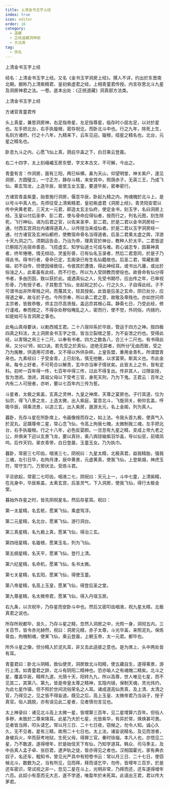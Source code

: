 ```yaml
---
title: 上清金书玉字上经
index: true
icon: editor
order: 16
category:
  - 道藏
  - 正统道藏洞神部
  - 方法类
tag:
  - 佚名
---
```


上清金书玉字上经  

经名：上清金书玉字上经。又名《金书玉字洞房上经》。撰人不详，约出於东晋南北朝。据称乃上清紫精君、皇初紫虚君之经，上相青童君传授。内言存思北斗九星及洞房神君之法。一卷。底本出处：《正统道藏》洞真部方法类。  

上清金书玉字上经  

方诸官青童君传  

头上真星，兼思洞房神，右足指帝星，左足指尊星，临存时小屈左足，以对於星也。左手把北台，右手执璇根，密存祝讫，而卧北斗中也。行之九年，除死上生，名刻方诸府。行之十八年，九精来下，云车见迎。璇根，纽星之精名也。北台，元星之精名也。  

卧息九斗之内，心愿飞仙上真，荫庇华盖之下，白日乘云登晨。  

右二十四字，太上刻峨嵋玉房东壁，字文本古文，不可解，今出之。  

青童有言：作洞房，面有三阳，两巳纵横，鼻为天山，仰望明堂，神关紫户，遂见洞房，方圆璧立，一寸正方，静存斗精，来安其中，照荫赤子，无英三王，乃成飞仙，乘玄驾龙，上造华辰，驱使玉女玉童，要道毕矣，密奉密行。  

方诸宫青盖紫童，始昔施行洞房，偃息华辰，卧起九精之内，拘魂魄於北斗上，是以号斗中真人也。先师往受上清紫精君、皇初紫虚君《洞房上经》，青灵阳安君以传中央黄老君，三天太一元君，即造太玄主仙府，使定金书，刻玉字，名曰洞房上经。玉皇以付后圣李、彭二君，使与骨命应得仙者，按而行之，列名元图，刻生除死，飞行神仙，谒为后君之官，以佐来圣李、彭二君。於是二君以金书洞房经一通，付西玄宫洞台内诸得道真人，以传授当来成仙者。於是二君以玉字洞房经一通，付方诸官及玄洲仙都府，使教宿命骨名当得道者。后圣二君乘太虚之舆，浮游十天九洞之门，须期运告会，乃治为帝，理真官於神台，教种人於太平。二君皆逆已察陌万兆宿命善恶，飞揽虚玄，知学仙道士可成与难。若心诚志专，固慕神真者，终年惓惓，情无倾动，灵鉴形骨，已有仙名玉录者，然后二君意同，於是子乃得此书。得书行者，骨命已定，玄阁录已有生名仙籍故也。后圣二君，常藏影匿端，初不自传，但使因缘致往，令彼其於遭值，得此神经耳。或书出凡庸，或出於俗浊之人，此辈虽有此经，而不行也，所以为人受阴教而使役也。故骨命有仙分得书者，多由历因，致以获於此。或遇真仙之人，先受书期尽，应出传之年，已审视形骨，乃有授子者。子其懃念飞仙，坐起祝之於心，行之久久，子自得此经。子不可谓书出非所卑贱之间，而蔑其文，轻其授矣。此皆是后圣之玄命，阴已处分，应得道之审，故与於子也。今所宗奉，所以承二君之意，故敬及卑贱也。亦如世问师主宗者，皆致恭敬，师主岂尽高贤哉，盖远宗其根心耳。静斋七日，乃受此经，修行谨戒，奉而按之，不得杂处秽俗殗乱之人，密而行，使不觉，外同俗，内镜灼，如是始可与言洞房之事也。  

此龟山真母要诀，以勅西城王君。二十八宿仰系於华辰，管运于四方之神。按四极四真之科法，太上洞房金书玉字之信，皆当立裂缯之誓，为不妄泄之约也。受得此经，以青锦之帛三十二尺，以奉有书者。四方之数各八，合三十二尺也。有书得此帛，又分以师，如口诀。若先受之於真仙，迹绝无踪者，则所分无由而致，受之乃为施散，供道用可须者。又不得以外供杂碎。上皇告盟，重用金青札，所谓盟青帛也。九素经曰：子受金青，上已刻名，慎无他散，以求富荣。斯其义也。市此金帛，每令上好者，不可苟合以解责，玄中亦当审子情状矣。此皆太上之书，皆有定科。初听一百年得一传，七百年中得三传，过此不得复出。传非其人，过限妄授，皆为泄闭。泄闭，其祖父母以下受考三官，身死天刑，乃为下鬼。王君云：百年之内有二人可授者，亦听，要以七百年内三传为誓。  

斗星者，太极之紫盖，玄真之灵林，九皇之神席，天尊之宴房也。子行其道，位为仙宗，得飞八景之龙，上造太微，出入紫庭，宴息北斗，飞旋洞关，俯仰玄盖，呼吸华辰，得乘流景，以造三玄，出入紫房，遨游太元，名上金阁，列为真人。  

暮卧，先存斗星在所卧席上，令画像按而存之，如上法。令我头首九极，使真气入於泥丸，足蹑尊帝二星，常心念飞仙，令高上拘我七魄，太微制我三魂，左手把北台，右手执璇根。行之十八年，必色反婴颜。一旦忽有九星之精，变成上帝九老之公，并俱来下迎以玄景飞龙，要以真铃，乘八舆琼输紫羽华盖，导以仙官，前啸凤呜，后作天钧，翠衣青带，白日登晨，玉童玉女。乃为执巾。  

暮卧，常密三七叩齿，咽液三七，阴祝曰：九星太精，北极真君，益我精胎，强我三魂，左引日华，右拘月津，辰中黄景，元虚黄真，使我飞仙，上登紫烟，神虎玉符，常守生门，万邪伏法，受炼斗君。  

平旦欲起，常密二七叩齿，咽液二七，阴祝曰：天元上一，斗中七童，上清紫精，在兆身中，华辰紫盖，太素玄宫，后圣灵气，下入洞房，使我飞仙，得行太极金堂。  

暮始外存星之时，皆先阴祝星名，然后存星耳。祝曰：  

第一太星精，名玄枢，愿某飞仙，乘虚驾浮。  

第二元星精，名北台，愿某飞仙，游行洞台。  

第三真星精，名九极上真，愿某飞仙，得治三玄。  

第四纽星精，名璇根，愿某玉名，列为飞仙。  

第五纲星精，名天平，愿某飞仙，登行上清。  

第六纪星精，名命机，愿某飞仙，名书太微。  

第七关星精，名玄阳，愿某飞仙，得使玉童。  

第八帝星精，名高上玉皇，愿某飞仙，得登后圣之堂。  

第九尊星精，名太微帝君，愿某飞仙，得入丹瑶玉房。  

右九条，以次祝毕，乃存星而安卧斗中也。然后又密叩齿咽液，祝九星太精，北极真君之说也。  

所存所祝都毕，良久，乃存斗星之精，忽然入洞房之中，光照一身，洞彻五内，三关百节，皆令赤光赫然，祝曰：洞房元精，赤子太尊，斗光华盖，来照泥丸，保炼骨血，拘魄制魂，使某飞仙，乘云登晨，上朝玉帝，太一元君。都毕也。  

所外斗星之像，但分精入於泥丸耳，非又去此适彼之意也。是为席上、头中两处皆有耳。  

青童君曰：卧北斗阴精，致仙使灵，洞房致北斗阳精，使五藏自生，遂得乘景，游行上清。如青童君之辞，北斗有阴阳二精神也。恐亦喻人之有魂魄二精矣。北斗之星，覆盖华辰，精辉九道，光荫十天，阳转九九，所以高尊，世人唯见七星，而不见其二，其第八、第九，皆是帝皇太尊之精神，玄隐内镜，保制天魂，灵光炜灼，为此七星作镇，但不照於世间流俗荣名之人耳。诸成道高仙贵真，及上清、太清之官，乃得见之，见之皆不得妄道。既见之后，高上玉皇、太微帝君乃当诣子，授子真官。俗人跳脱，亦有误见此二星者，见者慎勿言见也。  

太上神录曰：诸见北斗高上太微一星，皆增算三百年，见二星增算六百年。但俗人多秽，未致於二尊来降耳。此星乃大於七星，光皆紫华，有异於常，焕焕甚可畏。见者皆当拜，叩头请乞。常以月三日、二十七日夜，窃候之，勿令人知。诚心久久，无不见者。星有三精，故用二十七日也。太上法，诸妄说精名，及见而泄者，身被兵火，卒而获考地狱，生死父母，得罪三官。秦时徐福，本凡人也，亦悟见二星，乃不敢道，遂得增年，於是始信天下有仙，乃知学道耳。韩众、司马季主，及中岳真人孟子卓、张巨君，逮尹轨之徒，皆亦得见之者也。汉相国霍光，家有典衣奴子，名还车，粗知书，曾见光严具中有短卷书云：常以月三日、二十七日，使窃候北斗，数数为之，当有所见，见而拜，拜而请乞毕，勿传，皆增年三百岁。於是还车密识，常试视之非一，忽见二星在斗上，光明非常，乃拜而还，还车遂得增年六百。此奴小有意而无大志，遂不学道，唯盈年於未死耳。此语出王君，君以传大茅君。  
